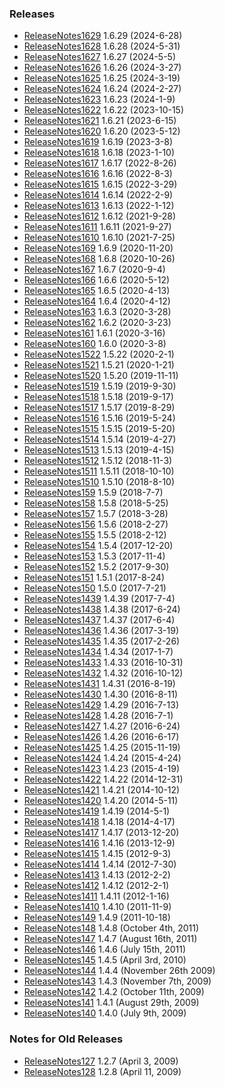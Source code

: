 ### Releases
 * [ReleaseNotes1629](/ReleaseNotes1629) 1.6.29 (2024-6-28)
 * [ReleaseNotes1628](/ReleaseNotes1628) 1.6.28 (2024-5-31)
 * [ReleaseNotes1627](/ReleaseNotes1627) 1.6.27 (2024-5-5)
 * [ReleaseNotes1626](/ReleaseNotes1626) 1.6.26 (2024-3-27)
 * [ReleaseNotes1625](/ReleaseNotes1625) 1.6.25 (2024-3-19)
 * [ReleaseNotes1624](/ReleaseNotes1624) 1.6.24 (2024-2-27)
 * [ReleaseNotes1623](/ReleaseNotes1623) 1.6.23 (2024-1-9)
 * [ReleaseNotes1622](/ReleaseNotes1622) 1.6.22 (2023-10-15)
 * [ReleaseNotes1621](/ReleaseNotes1621) 1.6.21 (2023-6-15)
 * [ReleaseNotes1620](/ReleaseNotes1620) 1.6.20 (2023-5-12)
 * [ReleaseNotes1619](/ReleaseNotes1619) 1.6.19 (2023-3-8)
 * [ReleaseNotes1618](/ReleaseNotes1618) 1.6.18 (2023-1-10)
 * [ReleaseNotes1617](/ReleaseNotes1617) 1.6.17 (2022-8-26)
 * [ReleaseNotes1616](/ReleaseNotes1616) 1.6.16 (2022-8-3)
 * [ReleaseNotes1615](/ReleaseNotes1615) 1.6.15 (2022-3-29)
 * [ReleaseNotes1614](/ReleaseNotes1614) 1.6.14 (2022-2-9)
 * [ReleaseNotes1613](/ReleaseNotes1613) 1.6.13 (2022-1-12)
 * [ReleaseNotes1612](/ReleaseNotes1612) 1.6.12 (2021-9-28)
 * [ReleaseNotes1611](/ReleaseNotes1611) 1.6.11 (2021-9-27)
 * [ReleaseNotes1610](/ReleaseNotes1610) 1.6.10 (2021-7-25)
 * [ReleaseNotes169](/ReleaseNotes169) 1.6.9 (2020-11-20)
 * [ReleaseNotes168](/ReleaseNotes168) 1.6.8 (2020-10-26)
 * [ReleaseNotes167](/ReleaseNotes167) 1.6.7 (2020-9-4)
 * [ReleaseNotes166](/ReleaseNotes166) 1.6.6 (2020-5-12)
 * [ReleaseNotes165](/ReleaseNotes165) 1.6.5 (2020-4-13)
 * [ReleaseNotes164](/ReleaseNotes164) 1.6.4 (2020-4-12)
 * [ReleaseNotes163](/ReleaseNotes163) 1.6.3 (2020-3-28)
 * [ReleaseNotes162](/ReleaseNotes162) 1.6.2 (2020-3-23)
 * [ReleaseNotes161](/ReleaseNotes161) 1.6.1 (2020-3-16)
 * [ReleaseNotes160](/ReleaseNotes160) 1.6.0 (2020-3-8)
 * [ReleaseNotes1522](/ReleaseNotes1522) 1.5.22 (2020-2-1)
 * [ReleaseNotes1521](/ReleaseNotes1521) 1.5.21 (2020-1-21)
 * [ReleaseNotes1520](/ReleaseNotes1520) 1.5.20 (2019-11-11)
 * [ReleaseNotes1519](/ReleaseNotes1519) 1.5.19 (2019-9-30)
 * [ReleaseNotes1518](/ReleaseNotes1518) 1.5.18 (2019-9-17)
 * [ReleaseNotes1517](/ReleaseNotes1517) 1.5.17 (2019-8-29)
 * [ReleaseNotes1516](/ReleaseNotes1516) 1.5.16 (2019-5-24)
 * [ReleaseNotes1515](/ReleaseNotes1515) 1.5.15 (2019-5-20)
 * [ReleaseNotes1514](/ReleaseNotes1514) 1.5.14 (2019-4-27)
 * [ReleaseNotes1513](/ReleaseNotes1513) 1.5.13 (2019-4-15)
 * [ReleaseNotes1512](/ReleaseNotes1512) 1.5.12 (2018-11-3)
 * [ReleaseNotes1511](/ReleaseNotes1511) 1.5.11 (2018-10-10)
 * [ReleaseNotes1510](/ReleaseNotes1510) 1.5.10 (2018-8-10)
 * [ReleaseNotes159](/ReleaseNotes159) 1.5.9 (2018-7-7)
 * [ReleaseNotes158](/ReleaseNotes158) 1.5.8 (2018-5-25)
 * [ReleaseNotes157](/ReleaseNotes157) 1.5.7 (2018-3-28)
 * [ReleaseNotes156](/ReleaseNotes156) 1.5.6 (2018-2-27)
 * [ReleaseNotes155](/ReleaseNotes155) 1.5.5 (2018-2-12)
 * [ReleaseNotes154](/ReleaseNotes154) 1.5.4 (2017-12-20)
 * [ReleaseNotes153](/ReleaseNotes153) 1.5.3 (2017-11-4)
 * [ReleaseNotes152](/ReleaseNotes152) 1.5.2 (2017-9-30)
 * [ReleaseNotes151](/ReleaseNotes151) 1.5.1 (2017-8-24)
 * [ReleaseNotes150](/ReleaseNotes150) 1.5.0 (2017-7-21)
 * [ReleaseNotes1439](/ReleaseNotes1439) 1.4.39 (2017-7-4)
 * [ReleaseNotes1438](/ReleaseNotes1438) 1.4.38 (2017-6-24)
 * [ReleaseNotes1437](/ReleaseNotes1437) 1.4.37 (2017-6-4)
 * [ReleaseNotes1436](/ReleaseNotes1436) 1.4.36 (2017-3-19)
 * [ReleaseNotes1435](/ReleaseNotes1435) 1.4.35 (2017-2-26)
 * [ReleaseNotes1434](/ReleaseNotes1434) 1.4.34 (2017-1-7)
 * [ReleaseNotes1433](/ReleaseNotes1433) 1.4.33 (2016-10-31)
 * [ReleaseNotes1432](/ReleaseNotes1432) 1.4.32 (2016-10-12)
 * [ReleaseNotes1431](/ReleaseNotes1431) 1.4.31 (2016-8-19)
 * [ReleaseNotes1430](/ReleaseNotes1430) 1.4.30 (2016-8-11)
 * [ReleaseNotes1429](/ReleaseNotes1429) 1.4.29 (2016-7-13)
 * [ReleaseNotes1428](/ReleaseNotes1428) 1.4.28 (2016-7-1)
 * [ReleaseNotes1427](/ReleaseNotes1427) 1.4.27 (2016-6-24)
 * [ReleaseNotes1426](/ReleaseNotes1426) 1.4.26 (2016-6-17)
 * [ReleaseNotes1425](/ReleaseNotes1425) 1.4.25 (2015-11-19)
 * [ReleaseNotes1424](/ReleaseNotes1424) 1.4.24 (2015-4-24)
 * [ReleaseNotes1423](/ReleaseNotes1423) 1.4.23 (2015-4-19)
 * [ReleaseNotes1422](/ReleaseNotes1422) 1.4.22 (2014-12-31)
 * [ReleaseNotes1421](/ReleaseNotes1421) 1.4.21 (2014-10-12)
 * [ReleaseNotes1420](/ReleaseNotes1420) 1.4.20 (2014-5-11)
 * [ReleaseNotes1419](/ReleaseNotes1419) 1.4.19 (2014-5-1)
 * [ReleaseNotes1418](/ReleaseNotes1418) 1.4.18 (2014-4-17)
 * [ReleaseNotes1417](/ReleaseNotes1417) 1.4.17 (2013-12-20)
 * [ReleaseNotes1416](/ReleaseNotes1416) 1.4.16 (2013-12-9)
 * [ReleaseNotes1415](/ReleaseNotes1415) 1.4.15 (2012-9-3)
 * [ReleaseNotes1414](/ReleaseNotes1414) 1.4.14 (2012-7-30)
 * [ReleaseNotes1413](/ReleaseNotes1413) 1.4.13 (2012-2-2)
 * [ReleaseNotes1412](/ReleaseNotes1412) 1.4.12 (2012-2-1)
 * [ReleaseNotes1411](/ReleaseNotes1411) 1.4.11 (2012-1-16)
 * [ReleaseNotes1410](/ReleaseNotes1410) 1.4.10 (2011-11-9)
 * [ReleaseNotes149](/ReleaseNotes149) 1.4.9 (2011-10-18)
 * [ReleaseNotes148](/ReleaseNotes148) 1.4.8 (October 4th, 2011)
 * [ReleaseNotes147](/ReleaseNotes147) 1.4.7 (August 16th, 2011)
 * [ReleaseNotes146](/ReleaseNotes146) 1.4.6 (July 15th, 2011)
 * [ReleaseNotes145](/ReleaseNotes145) 1.4.5 (April 3rd, 2010)
 * [ReleaseNotes144](/ReleaseNotes144) 1.4.4 (November 26th 2009)
 * [ReleaseNotes143](/ReleaseNotes143) 1.4.3 (November 7th, 2009)
 * [ReleaseNotes142](/ReleaseNotes142) 1.4.2 (October 11th, 2009)
 * [ReleaseNotes141](/ReleaseNotes141) 1.4.1 (August 29th, 2009)
 * [ReleaseNotes140](/ReleaseNotes140) 1.4.0 (July 9th, 2009)

### Notes for Old Releases
 * [ReleaseNotes127](/ReleaseNotes127) 1.2.7 (April 3, 2009)
 * [ReleaseNotes128](/ReleaseNotes128) 1.2.8 (April 11, 2009)

